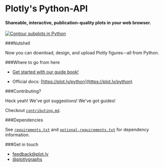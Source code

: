 Plotly's Python-API
===================

#### Shareable, interactive, publication-quality plots in your web browser.

[![Contour subplots in Python](http://i.imgur.com/9QKmUQb.png)](https://plot.ly/~test-runner/10)

###Nutshell

Now you can download, design, and upload Plotly figures--all from Python.

###Where to go from here

* [Get started with our guide book!](https://plot.ly/python/user-guide/)

* Official docs: [https://plot.ly/python](https://plot.ly/python)

###Contributing?

Heck yeah! We've got suggestions! We've got guides!

Checkout [`contributing.md`](https://github.com/plotly/python-api/blob/master/contributing.md).

###Dependencies

See [`requirements.txt`](https://github.com/plotly/python-api/blob/master/requirements.txt) and [`optional-requirements.txt`](https://github.com/plotly/python-api/blob/master/optional-requirements.txt) for dependency information.

###Get in touch

- <feedback@plot.ly>
- [@plotlygraphs](https://twitter.com/plotlygraphs)
